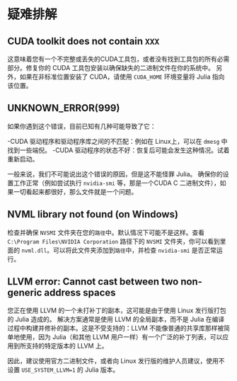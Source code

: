# 疑难排解


## CUDA toolkit does not contain `XXX`

这意味着您有一个不完整或丢失的CUDA工具包，或者没有找到工具包的所有必需部分。修复你的 CUDA 工具包安装以确保缺失的二进制文件在你的系统中。 另外，如果在非标准位置安装了 CUDA，请使用 `CUDA_HOME` 环境变量将 Julia 指向该位置。


## UNKNOWN_ERROR(999)

如果你遇到这个错误，目前已知有几种可能导致了它：

-CUDA 驱动程序和驱动程序库之间的不匹配：例如在 Linux上，可以在 `dmesg` 中找到一些端倪。
-CUDA 驱动程序的状态不好：恢复后可能会发生这种情况。试着重新启动。

一般来说，我们不可能说出这个错误的原因，但是这不能怪罪 Julia。 确保你的设置工作正常（例如尝试执行 `nvidia-smi` 等，那是一个CUDA C 二进制文件），如果一切看起来都很好，那么文件就是一个问题。

## NVML library not found (on Windows)

检查并确保 `NVSMI` 文件夹在您的`路径`中。默认情况下可能不是这样。查看 `C:\Program Files\NVIDIA Corporation` 路径下的 `NVSMI` 文件夹，你可以看到里面的 `nvml.dll`。可以将此文件夹添加到`路径`中，并检查 `nvidia-smi` 是否正常运行。

## LLVM error: Cannot cast between two non-generic address spaces

您正在使用 LLVM 的一个未打补丁的副本，这可能是由于使用 Linux 发行版打包的 Julia 造成的。
解决方案通常是使用 LLVM 的全局副本，而不是 Julia 在编译过程中构建并修补的副本。这是不受支持的：LLVM 不能像普通的共享库那样被简单地使用，因为 Julia（和其他 LLVM 用户一样）有一个广泛的补丁列表，可以应用到所支持的特定版本的 LLVM 上。

因此，建议使用官方二进制文件，或者向 Linux 发行版的维护人员建议，使用不设置 `USE_SYSTEM_LLVM=1` 的 Julia 版本。

